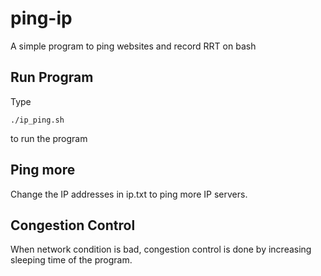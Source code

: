 # ping-ip
A simple program to ping websites and record RRT on bash

## Run Program
Type <pre><code>./ip_ping.sh</code></pre> to run the program

## Ping more
Change the IP addresses in ip.txt to ping more IP servers.

## Congestion Control
When network condition is bad, congestion control is done by increasing sleeping time of the program.
